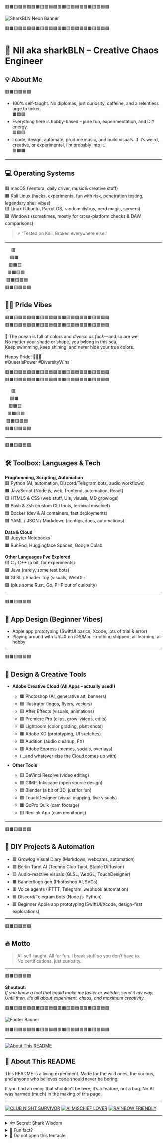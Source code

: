 🟥🟧🟨🟩🟦🟪🟥🟧🟨🟩🟦🟪🟥🟧🟨🟩🟦🟪🟥🟧🟨🟩🟦🟪

![SharkBLN Neon Banner](https://github.com/sharkBLN/sharkBLN/blob/main/assets/header_start.png?raw=true)

🟥🟧🟨🟩🟦🟪🟥🟧🟨🟩🟦🟪🟥🟧🟨🟩🟦🟪🟥🟧🟨🟩🟦🟪

# 🦈 Nil aka sharkBLN – Creative Chaos Engineer

## 💡 About Me

🟥🟧🟨🟩🟦🟪  
- 100% self-taught. No diplomas, just curiosity, caffeine, and a relentless urge to tinker.  
🟧🟦🟩  
- Everything here is hobby-based – pure fun, experimentation, and DIY energy.  
🟦🟪🟨  
- I code, design, automate, produce music, and build visuals. If it’s weird, creative, or experimental, I’m probably into it.  
🟪🟧🟧

---

## 💻 Operating Systems

🟥 macOS (Ventura, daily driver, music & creative stuff)  
🟧 Kali Linux (hacks, experiments, fun with risk, penetration testing, legendary shell vibes)  
🟨 Linux (Ubuntu, Parrot OS, random distros, nerd magic, servers)  
🟩 Windows (sometimes, mostly for cross-platform checks & DAW comparisons)

> ⚡️ “Tested on Kali. Broken everywhere else.”  

---

&nbsp;&nbsp;&nbsp;&nbsp;&nbsp;🟥  
&nbsp;&nbsp;&nbsp;&nbsp;🟥🟧  
&nbsp;&nbsp;&nbsp;🟥🟧🟨  
&nbsp;&nbsp;🟥🟧🟨🟩  
&nbsp;🟥🟧🟨🟩🟦  
🟥🟧🟨🟩🟦🟪  

## 🏳️‍🌈 Pride Vibes

🟥🟧🟨🟩🟦🟪🟥🟧🟨🟩🟦🟪🟥🟧🟨🟩🟦🟪🟥🟧🟨🟩🟦🟪  
🟥🟧🟨🟩🟦🟪🟥🟧🟨🟩🟦🟪🟥🟧🟨🟩🟦🟪🟥🟧🟨🟩🟦🟪

🌈 The ocean is full of colors and *diverse as fuck*—and so are we!  
No matter your shade or shape, you belong in this sea.  
Keep swimming, keep shining, and never hide your true colors.

Happy Pride! 🦈🦑🪸  
#QueerIsPower #DiversityWins

🟥🟧🟨🟩🟦🟪🟥🟧🟨🟩🟦🟪🟥🟧🟨🟩🟦🟪🟥🟧🟨🟩🟦🟪  
🟥🟧🟨🟩🟦🟪🟥🟧🟨🟩🟦🟪🟥🟧🟨🟩🟦🟪🟥🟧🟨🟩🟦🟪

&nbsp;&nbsp;&nbsp;&nbsp;&nbsp;🟥  
&nbsp;&nbsp;&nbsp;&nbsp;🟥🟧  
&nbsp;&nbsp;&nbsp;🟥🟧🟨  
&nbsp;&nbsp;🟥🟧🟨🟩  
&nbsp;🟥🟧🟨🟩🟦  
🟥🟧🟨🟩🟦🟪  

---

🟥🟧🟨🟩🟦🟪

## 🛠️ Toolbox: Languages & Tech

**Programming, Scripting, Automation**  
🟥 Python (AI, automation, Discord/Telegram bots, audio workflows)  
🟧 JavaScript (Node.js, web, frontend, automation, React)  
🟨 HTML5 & CSS (web stuff, UIs, visuals, MD growlogs)  
🟩 Bash & Zsh (custom CLI tools, terminal mischief)  
🟦 Docker (dev & AI containers, fast deployments)  
🟪 YAML / JSON / Markdown (configs, docs, automations)  

**Data & Cloud**  
🟥 Jupyter Notebooks  
🟧 RunPod, Huggingface Spaces, Google Colab  

**Other Languages I’ve Explored**  
🟨 C / C++ (a bit, for experiments)  
🟩 Java (rarely, some test bots)  
🟦 GLSL / Shader Toy (visuals, WebGL)  
🟪 (plus some Rust, Go, PHP out of curiosity)

---

🟥🟧🟨🟩🟦🟪

## 📱 App Design (Beginner Vibes)

- Apple app prototyping (SwiftUI basics, Xcode, lots of trial & error)
- Playing around with UI/UX on iOS/Mac – nothing shipped, all learning, all hobby

---

🟥🟧🟨🟩🟦🟪

## 🎨 Design & Creative Tools

- **Adobe Creative Cloud (All Apps – actually used!)**
  - 🟧 Photoshop (AI, generative art, banners)
  - 🟦 Illustrator (logos, flyers, vectors)
  - 🟨 After Effects (visuals, animations)
  - 🟩 Premiere Pro (clips, grow-videos, edits)
  - 🟪 Lightroom (color grading, plant shots)
  - 🟧 Adobe XD (prototyping, UI sketches)
  - 🟦 Audition (audio cleanup, FX)
  - 🟥 Adobe Express (memes, socials, overlays)
  - (…and whatever else the Cloud comes up with)

- **Other Tools**
  - 🟨 DaVinci Resolve (video editing)
  - 🟩 GIMP, Inkscape (open source design)
  - 🟦 Blender (a bit of 3D, just for fun)
  - 🟪 TouchDesigner (visual mapping, live visuals)
  - 🟧 GoPro Quik (cam footage)
  - 🟨 Reolink App (cam monitoring)

---

🟥🟧🟨🟩🟦🟪

## 🧬 DIY Projects & Automation

- 🟩 Growlog Visual Diary (Markdown, webcams, automation)
- 🟪 Berlin Tarot AI (Techno Club Tarot, Stable Diffusion)
- 🟨 Audio-reactive visuals (GLSL, WebGL, TouchDesigner)
- 🟧 Banner/logo gen (Photoshop AI, SVGs)
- 🟥 Voice agents (IFTTT, Telegram, webhook automation)
- 🟦 Discord/Telegram bots (Node.js, Python)
- 🟪 Beginner Apple app prototyping (SwiftUI/Xcode, design-first explorations)

---

🟥🟧🟨🟩🟦🟪

## 🔥 Motto

> All self-taught. All for fun. I break stuff so you don’t have to.  
> No certifications, just curiosity.

---

🟥🟧🟨🟩🟦🟪

**Shoutout:**  
*If you know a tool that could make me faster or weirder, send it my way. Until then, it’s all about experiment, chaos, and maximum creativity.*

🟥🟧🟨🟩🟦🟪🟥🟧🟨🟩🟦🟪🟥🟧🟨🟩🟦🟪🟥🟧🟨🟩🟦🟪

![Footer Banner](https://github.com/sharkBLN/sharkBLN/blob/main/assets/header_bottom.png?raw=true)

🟥🟧🟨🟩🟦🟪🟥🟧🟨🟩🟦🟪🟥🟧🟨🟩🟦🟪🟥🟧🟨🟩🟦🟪

---

[![About This README](https://img.shields.io/badge/About%20This%20README-%F0%9F%A6%88-blueviolet?style=for-the-badge)](#about-this-readme)

## 🦈 About This README

This README is a living experiment.
Made for the wild ones, the curious, and anyone who believes code should never be boring.

If you find an emoji that shouldn’t be here, it’s a feature, not a bug.
No AI was harmed (much) in the making of this page.

---

[![CLUB NIGHT SURVIVOR](https://img.shields.io/badge/-CLUB%20NIGHT%20SURVIVOR-black?style=flat-square&logo=music)]()
[![AI MISCHIEF LOVER](https://img.shields.io/badge/-AI%20MISCHIEF%20LOVER-8A2BE2?logo=github)]()
[![RAINBOW FRIENDLY](https://img.shields.io/badge/-RAINBOW%20FRIENDLY-%23e66465?style=flat-square&logo=rainbow)]()

---

<details>
  <summary>🐟 Secret: Shark Wisdom</summary>
  <blockquote>
    <b>“If you can’t find your focus, follow the colors.”</b>
    <br>
    – Ancient Rainbow Shark Proverb
  </blockquote>
</details>

<details>
  <summary>🤫 Fun fact?</summary>
  SharkBLN's README was once caught DJing in the deep end of a Reolink stream.<br>
  No one survived the drop. 🦈
</details>

<details>
  <summary>🐙 Do not open this tentacle</summary>
  <img src="https://media.giphy.com/media/3o7btNR7bZ1jCw1VYs/giphy.gif" width="200"/>
</details>

<!--
         /""-._
        .       '""--.._
 :     :           _.    '""--.._
 :    .'        .'              '""--.._
  '--'        .'                        '""--.._
            .'                                 .-'
            '--..__                        .--'
                   '--..__           _..--'
                          '--..__.-'
-->
